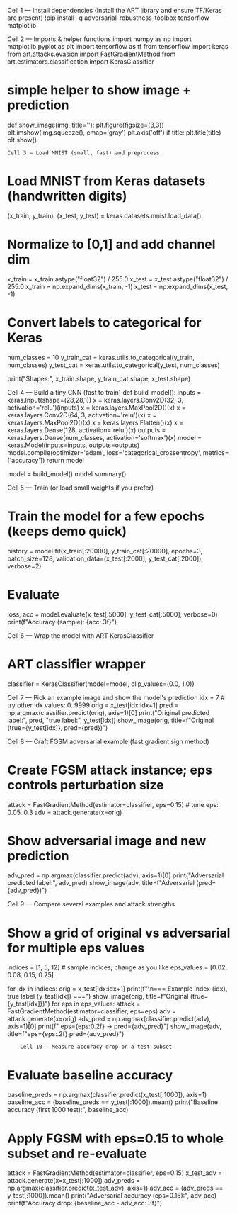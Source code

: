 Cell 1 — Install dependencies
(Install the ART library and ensure TF/Keras are present)
!pip install -q adversarial-robustness-toolbox tensorflow matplotlib



Cell 2 — Imports & helper functions
import numpy as np
import matplotlib.pyplot as plt
import tensorflow as tf
from tensorflow import keras
from art.attacks.evasion import FastGradientMethod
from art.estimators.classification import KerasClassifier

# simple helper to show image + prediction
def show_image(img, title=''):
    plt.figure(figsize=(3,3))
    plt.imshow(img.squeeze(), cmap='gray')
    plt.axis('off')
    if title:
        plt.title(title)
    plt.show()


    Cell 3 — Load MNIST (small, fast) and preprocess
# Load MNIST from Keras datasets (handwritten digits)
(x_train, y_train), (x_test, y_test) = keras.datasets.mnist.load_data()

# Normalize to [0,1] and add channel dim
x_train = x_train.astype("float32") / 255.0
x_test = x_test.astype("float32") / 255.0
x_train = np.expand_dims(x_train, -1)
x_test = np.expand_dims(x_test, -1)

# Convert labels to categorical for Keras
num_classes = 10
y_train_cat = keras.utils.to_categorical(y_train, num_classes)
y_test_cat = keras.utils.to_categorical(y_test, num_classes)

print("Shapes:", x_train.shape, y_train_cat.shape, x_test.shape)


Cell 4 — Build a tiny CNN (fast to train)
def build_model():
    inputs = keras.Input(shape=(28,28,1))
    x = keras.layers.Conv2D(32, 3, activation='relu')(inputs)
    x = keras.layers.MaxPool2D()(x)
    x = keras.layers.Conv2D(64, 3, activation='relu')(x)
    x = keras.layers.MaxPool2D()(x)
    x = keras.layers.Flatten()(x)
    x = keras.layers.Dense(128, activation='relu')(x)
    outputs = keras.layers.Dense(num_classes, activation='softmax')(x)
    model = keras.Model(inputs=inputs, outputs=outputs)
    model.compile(optimizer='adam', loss='categorical_crossentropy', metrics=['accuracy'])
    return model

model = build_model()
model.summary()


Cell 5 — Train (or load small weights if you prefer)
# Train the model for a few epochs (keeps demo quick)
history = model.fit(x_train[:20000], y_train_cat[:20000], epochs=3, batch_size=128,
                    validation_data=(x_test[:2000], y_test_cat[:2000]), verbose=2)
# Evaluate
loss, acc = model.evaluate(x_test[:5000], y_test_cat[:5000], verbose=0)
print(f"Accuracy (sample): {acc:.3f}")

Cell 6 — Wrap the model with ART KerasClassifier
# ART classifier wrapper
classifier = KerasClassifier(model=model, clip_values=(0.0, 1.0))


Cell 7 — Pick an example image and show the model's prediction
idx = 7  # try other idx values: 0..9999
orig = x_test[idx:idx+1]
pred = np.argmax(classifier.predict(orig), axis=1)[0]
print("Original predicted label:", pred, "true label:", y_test[idx])
show_image(orig, title=f"Original (true={y_test[idx]}, pred={pred})")


Cell 8 — Craft FGSM adversarial example (fast gradient sign method)
# Create FGSM attack instance; eps controls perturbation size
attack = FastGradientMethod(estimator=classifier, eps=0.15)  # tune eps: 0.05..0.3
adv = attack.generate(x=orig)

# Show adversarial image and new prediction
adv_pred = np.argmax(classifier.predict(adv), axis=1)[0]
print("Adversarial predicted label:", adv_pred)
show_image(adv, title=f"Adversarial (pred={adv_pred})")

Cell 9 — Compare several examples and attack strengths
# Show a grid of original vs adversarial for multiple eps values
indices = [1, 5, 12]  # sample indices; change as you like
eps_values = [0.02, 0.08, 0.15, 0.25]

for idx in indices:
    orig = x_test[idx:idx+1]
    print(f"\n=== Example index {idx}, true label {y_test[idx]} ===")
    show_image(orig, title=f"Original (true={y_test[idx]})")
    for eps in eps_values:
        attack = FastGradientMethod(estimator=classifier, eps=eps)
        adv = attack.generate(x=orig)
        adv_pred = np.argmax(classifier.predict(adv), axis=1)[0]
        print(f" eps={eps:0.2f}  -> pred={adv_pred}")
        show_image(adv, title=f"eps={eps:.2f} pred={adv_pred}")


        Cell 10 — Measure accuracy drop on a test subset
# Evaluate baseline accuracy
baseline_preds = np.argmax(classifier.predict(x_test[:1000]), axis=1)
baseline_acc = (baseline_preds == y_test[:1000]).mean()
print("Baseline accuracy (first 1000 test):", baseline_acc)

# Apply FGSM with eps=0.15 to whole subset and re-evaluate
attack = FastGradientMethod(estimator=classifier, eps=0.15)
x_test_adv = attack.generate(x=x_test[:1000])
adv_preds = np.argmax(classifier.predict(x_test_adv), axis=1)
adv_acc = (adv_preds == y_test[:1000]).mean()
print("Adversarial accuracy (eps=0.15):", adv_acc)
print(f"Accuracy drop: {baseline_acc - adv_acc:.3f}")
